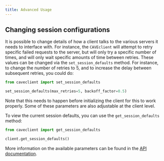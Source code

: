 ```yaml
---
title: Advanced Usage
---
```


## Changing session configurations

It is possible to change details of how a client talks to the various servers it needs
to interface with. For instance, the `CAVEclient` will attempt to retry
specific failed requests to the server, but will only try a specific number of times,
and will only wait specific amounts of time between retries. These values can be changed
via the `set_session_defaults` method. For instance, to change the number of retries to
5, and to increase the delay between subsequent retries, you could do:

```python
from caveclient import set_session_defaults

set_session_defaults(max_retries=5, backoff_factor=0.5)
```

Note that this needs to happen before initializing the client for this to work
properly. Some of these parameters are also adjustable at the client level.

To view the current session defaults, you can use the `get_session_defaults` method:

```python
from caveclient import get_session_defaults

client.get_session_defaults()
```

More information on the available parameters can be found in the
[API documentation](../api/config.md).
